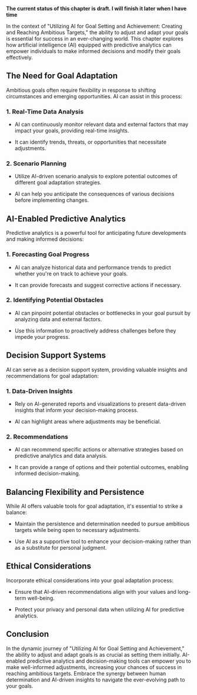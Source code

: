 **The current status of this chapter is draft. I will finish it later when I have time**

In the context of "Utilizing AI for Goal Setting and Achievement: Creating and Reaching Ambitious Targets," the ability to adjust and adapt your goals is essential for success in an ever-changing world. This chapter explores how artificial intelligence (AI) equipped with predictive analytics can empower individuals to make informed decisions and modify their goals effectively.

The Need for Goal Adaptation
----------------------------

Ambitious goals often require flexibility in response to shifting circumstances and emerging opportunities. AI can assist in this process:

### **1. Real-Time Data Analysis**

* AI can continuously monitor relevant data and external factors that may impact your goals, providing real-time insights.

* It can identify trends, threats, or opportunities that necessitate adjustments.

### **2. Scenario Planning**

* Utilize AI-driven scenario analysis to explore potential outcomes of different goal adaptation strategies.

* AI can help you anticipate the consequences of various decisions before implementing changes.

AI-Enabled Predictive Analytics
-------------------------------

Predictive analytics is a powerful tool for anticipating future developments and making informed decisions:

### **1. Forecasting Goal Progress**

* AI can analyze historical data and performance trends to predict whether you're on track to achieve your goals.

* It can provide forecasts and suggest corrective actions if necessary.

### **2. Identifying Potential Obstacles**

* AI can pinpoint potential obstacles or bottlenecks in your goal pursuit by analyzing data and external factors.

* Use this information to proactively address challenges before they impede your progress.

Decision Support Systems
------------------------

AI can serve as a decision support system, providing valuable insights and recommendations for goal adaptation:

### **1. Data-Driven Insights**

* Rely on AI-generated reports and visualizations to present data-driven insights that inform your decision-making process.

* AI can highlight areas where adjustments may be beneficial.

### **2. Recommendations**

* AI can recommend specific actions or alternative strategies based on predictive analytics and data analysis.

* It can provide a range of options and their potential outcomes, enabling informed decision-making.

Balancing Flexibility and Persistence
-------------------------------------

While AI offers valuable tools for goal adaptation, it's essential to strike a balance:

* Maintain the persistence and determination needed to pursue ambitious targets while being open to necessary adjustments.

* Use AI as a supportive tool to enhance your decision-making rather than as a substitute for personal judgment.

Ethical Considerations
----------------------

Incorporate ethical considerations into your goal adaptation process:

* Ensure that AI-driven recommendations align with your values and long-term well-being.

* Protect your privacy and personal data when utilizing AI for predictive analytics.

Conclusion
----------

In the dynamic journey of "Utilizing AI for Goal Setting and Achievement," the ability to adjust and adapt goals is as crucial as setting them initially. AI-enabled predictive analytics and decision-making tools can empower you to make well-informed adjustments, increasing your chances of success in reaching ambitious targets. Embrace the synergy between human determination and AI-driven insights to navigate the ever-evolving path to your goals.
